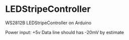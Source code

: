 # LEDStripeController
WS2812B LEDStripeController on Arduino

Power input: +5v
Data line should has -20mV by estimate

